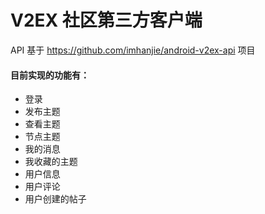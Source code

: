 # V2EX 社区第三方客户端

API 基于 https://github.com/imhanjie/android-v2ex-api 项目

#### 目前实现的功能有：
- 登录
- 发布主题
- 查看主题
- 节点主题
- 我的消息
- 我收藏的主题
- 用户信息
- 用户评论
- 用户创建的帖子
